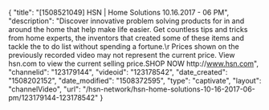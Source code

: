 {
    "title": "[1508521049] HSN | Home Solutions 10.16.2017 - 06 PM",
    "description": "Discover innovative problem solving products for in and around the home that help make life easier. Get countless tips and tricks from home experts, the inventors that created some of these items and tackle the to do list without spending a fortune.\r Prices shown on the previously recorded video may not represent the current price.  View hsn.com to view the current selling price.SHOP NOW http:\/\/www.hsn.com",
    "channelid": "123179144",
    "videoid": "123178542",
    "date_created": "1508202152",
    "date_modified": "1508372595",
    "type": "captivate",
    "layout": "channelVideo",
    "url": "\/hsn-network\/hsn-home-solutions-10-16-2017-06-pm\/123179144-123178542"
}